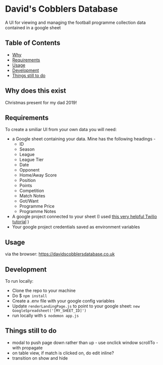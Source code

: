 
David's Cobblers Database
==========
A UI for viewing and managing the football programme collection data contained in a google sheet

Table of Contents
-----------------

 - [Why](#why-does-this-exist)
 - [Requirements](#requirements)
 - [Usage](#usage)
 - [Development](#Development)
 - [Things still to do](#things-still-to-do)

Why does this exist
------------
Christmas present for my dad 2019!

Requirements
------------

To create a smiliar UI from your own data you will need:
 - a Google sheet containing your data. Mine has the following headings - 
    - ID
    - Season
    - League
    - League Tier
    - Date
    - Opponent
    - Home/Away	Score
    - Position
    - Points
    - Competition	
    - Match Notes
    - Got/Want
    - Programme Price
    - Programme Notes
 - A google project connected to your sheet (I used [this very helpful Twilio tutorial](https://www.youtube.com/watch?v=UGN6EUi4Yio) )
 - Your google project credentials saved as environment variables

Usage
-----
via the browser: https://davidscobblersdatabase.co.uk

Development
-----

To run locally:

 - Clone the repo to your machine
 - Do $ `npm install`
 - Create a .env file with your google config variables
- Update `renderLandingPage.js` to point to your google sheet: `new GoogleSpreadsheet('[MY_SHEET_ID]')`
- run locally with `$ nodemon app.js`

Things still to do
---------------------

- modal to push page down rather than up - use onclick window scrollTo - with propagate
- on table view, if match is clicked on, do edit inline?
- transition on show and hide
